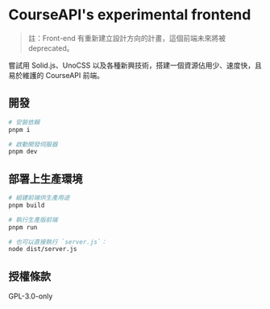 # CourseAPI's experimental frontend

> 註：Front-end 有重新建立設計方向的計畫，這個前端未來將被 deprecated。

嘗試用 Solid.js、UnoCSS 以及各種新興技術，搭建一個資源佔用少、速度快，且易於維護的 CourseAPI 前端。

## 開發

```bash
# 安裝依賴
pnpm i

# 啟動開發伺服器
pnpm dev
```

## 部署上生產環境

```bash
# 組建前端供生產用途
pnpm build

# 執行生產版前端
pnpm run

# 也可以直接執行 `server.js`：
node dist/server.js
```

## 授權條款

GPL-3.0-only
